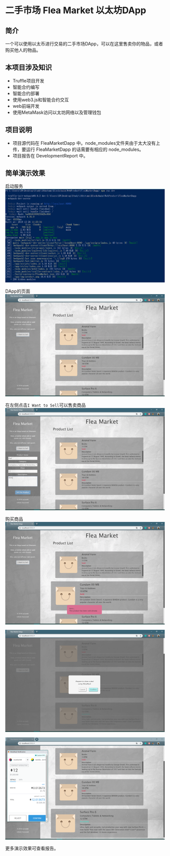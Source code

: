 # 二手市场 Flea Market 以太坊DApp 

## 简介

一个可以使用以太币进行交易的二手市场DApp，可以在这里售卖你的物品，或者购买他人的物品。  

## 本项目涉及知识
 - Truffle项目开发
 - 智能合约编写
 - 智能合约部署
 - 使用web3.js和智能合约交互
 - web前端开发
 - 使用MetaMask访问以太坊网络以及管理钱包

## 项目说明
- 项目源代码在 FleaMarketDapp 中。node_modules文件夹由于太大没有上传，要运行 FleaMarketDapp 的话需要有相应的 node_modules。
- 项目报告在 DevelopmentReport 中。

## 简单演示效果

启动服务  
![启动服务.png](DevelopmentReport/Img/0_RunDev.png)

DApp的页面  
![初始页面.png](DevelopmentReport/Img/0_List.png)

在左侧点击`I Want to Sell`可以售卖商品
![售卖.png](DevelopmentReport/Img/0_Sell.png)

购买商品  
![购买1](DevelopmentReport/Img/0_Buy_1.png)  

![购买2](DevelopmentReport/Img/0_Buy_2.png)  

![购买3](DevelopmentReport/Img/0_Buy_3.png)  

更多演示效果可查看报告。